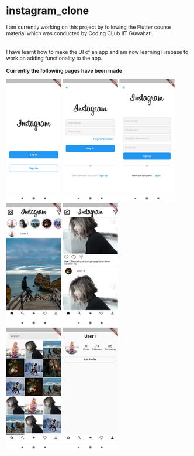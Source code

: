 # instagram_clone

I am currently working on this project by following the Flutter course material which was conducted by Coding CLub IIT Guwahati.
<br>
<br>
<br>
I have learnt how to make the UI of an app and am now learning Firebase to work on adding functionality to the app.
<br>
<br>
<b>Currently the following pages have been made</b>

<img src="readmeAssets\Flutter_pics\choices.jpg" width=30%>  <img src="readmeAssets\Flutter_pics\login.jpg" width=30%>  <img src="readmeAssets\Flutter_pics\signup.jpg" width=30%>
<br>
<img src="readmeAssets\Flutter_pics\home1.jpg" width=30%>  <img src="readmeAssets\Flutter_pics\home2.jpg" width=30%>
<br>
<img src="readmeAssets\Flutter_pics\explore.jpg" width=30%>  <img src="readmeAssets\Flutter_pics\profile.jpg" width=30%>